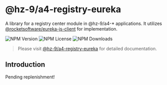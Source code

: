 # @hz-9/a4-registry-eureka

A library for a registry center module in @hz-9/a4-* applications. It utilizes [@rocketsoftware/eureka-js-client] for implementation.

![NPM Version][npm-version-url] ![NPM License][npm-license-url] ![NPM Downloads][npm-downloads-url]

[@rocketsoftware/eureka-js-client]: https://www.npmjs.com/package/@rocketsoftware/eureka-js-client
[npm-version-url]: https://img.shields.io/npm/v/@hz-9/a4-registry-eureka
[npm-license-url]: https://img.shields.io/npm/l/@hz-9/a4-registry-eureka
[npm-downloads-url]: https://img.shields.io/npm/d18m/@hz-9/a4-registry-eureka

> Please visit [@hz-9/a4-registry-eureka](https://hz-9.github.io/a4/guide/a4-registry-eureka) for detailed documentation.

## Introduction

Pending replenishment!
<!-- TODO -->